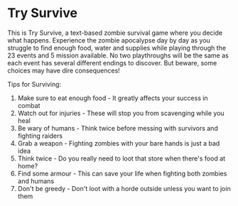 # Try Survive
This is Try Survive, a text-based zombie survival game where you decide what happens. Experience the zombie apocalypse day by day as you struggle to find enough food, water and supplies while playing through the 23 events and 5 mission available. No two playthroughs will be the same as each event has several different endings to discover. But beware, some choices may have dire consequences!

Tips for Surviving:
1. Make sure to eat enough food - It greatly affects your success in combat
2. Watch out for injuries - These will stop you from scavenging while you heal
3. Be wary of humans - Think twice before messing with survivors and fighting raiders
4. Grab a weapon - Fighting zombies with your bare hands is just a bad idea
5. Think twice - Do you really need to loot that store when there's food at home?
6. Find some armour - This can save your life when fighting both zombies and humans
7. Don't be greedy - Don't loot with a horde outside unless you want to join them

